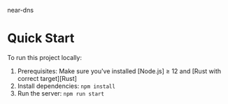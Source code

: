 near-dns

Quick Start
===========

To run this project locally:

1. Prerequisites: Make sure you've installed [Node.js] ≥ 12 and [Rust with correct target][Rust]
2. Install dependencies: `npm install`
3. Run the server: `npm run start` 
